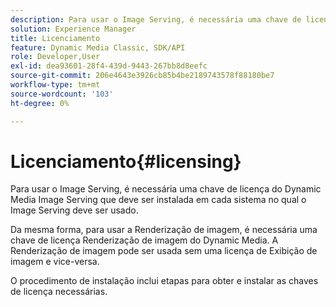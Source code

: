 ```yaml
---
description: Para usar o Image Serving, é necessária uma chave de licença do Dynamic Media Image Serving que deve ser instalada em cada sistema no qual o Image Serving deve ser usado.
solution: Experience Manager
title: Licenciamento
feature: Dynamic Media Classic, SDK/API
role: Developer,User
exl-id: dea93601-28f4-439d-9443-267bb8d8eefc
source-git-commit: 206e4643e3926cb85b4be2189743578f88180be7
workflow-type: tm+mt
source-wordcount: '103'
ht-degree: 0%

---
```


# Licenciamento{#licensing}

Para usar o Image Serving, é necessária uma chave de licença do Dynamic Media Image Serving que deve ser instalada em cada sistema no qual o Image Serving deve ser usado.

Da mesma forma, para usar a Renderização de imagem, é necessária uma chave de licença Renderização de imagem do Dynamic Media. A Renderização de imagem pode ser usada sem uma licença de Exibição de imagem e vice-versa.

O procedimento de instalação inclui etapas para obter e instalar as chaves de licença necessárias.
